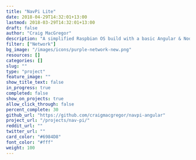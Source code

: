 ```yaml
---
title: "NavPi Lite"
date: 2018-04-29T14:32:01+13:00
lastmod: 2018-03-29T14:32:01+13:00
draft: false
author: "Craig MacGregor"
description: "A simplified Raspbian OS build with a basic Angular & NodeJS interface to manage your NavPi staking device."
filter: ["Network"]
bg_image: "/images/icons/purple-network-new.png"
resources: []
categories: []
slug: ""
type: "project"
feature_image: ""
show_title_text: false
in_progress: true
completed: false
show_on_projects: true
allow_click_through: false
percent_complete: 30
github_url: "https://github.com/craigmacgregor/navpi-angular"
project_url: "/projects/nav-pi/"
reddit_url: ""
twitter_url: ""
card_color: "#6984D8"
font_color: "#fff"
weight: 100
---
```

